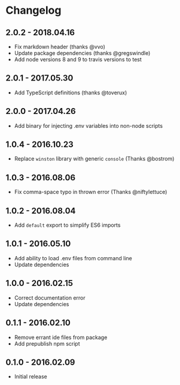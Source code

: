 # Changelog

## 2.0.2 - 2018.04.16
- Fix markdown header (thanks @vvo)
- Update package dependencies (thanks @gregswindle)
- Add node versions 8 and 9 to travis versions to test

## 2.0.1 - 2017.05.30
- Add TypeScript definitions (thanks @toverux)

## 2.0.0 - 2017.04.26
- Add binary for injecting .env variables into non-node scripts

## 1.0.4 - 2016.10.23
- Replace `winston` library with generic `console` (Thanks @bostrom)

## 1.0.3 - 2016.08.06
- Fix comma-space typo in thrown error (Thanks @niftylettuce)

## 1.0.2 - 2016.08.04
- Add `default` export to simplify ES6 imports

## 1.0.1 - 2016.05.10
- Add ability to load .env files from command line
- Update dependencies

## 1.0.0 - 2016.02.15

- Correct documentation error
- Update dependencies

## 0.1.1 - 2016.02.10
- Remove errant ide files from package
- Add prepublish npm script

## 0.1.0 - 2016.02.09
- Initial release
